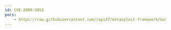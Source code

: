 ```yaml
---
id: CVE-2009-3953
pocs:
    - https://raw.githubusercontent.com/rapid7/metasploit-framework/master/modules/exploits/windows/fileformat/adobe_u3d_meshdecl.rb
---
```

